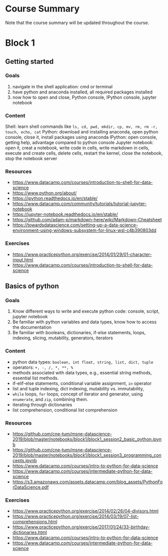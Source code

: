 # Course Summary

Note that the course summary will be updated throughout the course.


# Block 1 

## Getting started 

### Goals 

1) navigate in the shell application: cmd or terminal 
2) have python and anaconda installed, all required packages installed
3) now how to open and close, Python console, IPython console, jupyter notebook

### Content 

Shell: learn shell commands like `ls, cd, pwd, mkdir, cp, mv, rm, rm -r, touch, echo, cat`
Python: download and installing anaconda, open python console, close it, install packages using anaconda
IPython: open console, getting help, advantage compared to python console
Jupyter notebook: open it, creat a notebook, write code in cells, write markdown in cells, execute and create cells, delete cells, restart the kernel, close the notebook, stop the notebook server

### Resources 

- https://www.datacamp.com/courses/introduction-to-shell-for-data-science
- https://www.python.org/about/
- https://ipython.readthedocs.io/en/stable/
- https://www.datacamp.com/community/tutorials/tutorial-jupyter-notebook
- https://jupyter-notebook.readthedocs.io/en/stable/
- https://github.com/adam-p/markdown-here/wiki/Markdown-Cheatsheet
- https://towardsdatascience.com/setting-up-a-data-science-environment-using-windows-subsystem-for-linux-wsl-c4b390803dd

### Exercises

- https://www.practicepython.org/exercise/2014/01/29/01-character-input.html
- https://www.datacamp.com/courses/introduction-to-shell-for-data-science


## Basics of python

### Goals

1) Know different ways to write and execute python code: console, script, jupyter notebook
2) Be familiar with python variables and data types, know how to access the documentation
3) Be familiar with booleans, dictionaries, if-else statements, loops, indexing, slicing, mutability, generators, iterators

### Content 

- python data types: `boolean, int float, string, list, dict, tuple`
- operators: `+, -, /, *, **, %`
- methods associated with data types, e.g., essential string methods, essential list methods. 
- if-elif-else statements, conditional variable assignment, `in` operator
- list and tuple indexing, dict indexing, mutability vs. immutability, 
- `while` loops, `for` loops, concept of iterator and generator, using `enumerate`,  and `zip`, combining them. 
- iterating through dictionaries
- list comprehension, conditional list comprehension

### Resources 

- https://github.com/cne-tum/msne-datascience-2019/blob/master/notebooks/block1/block1_session2_basic_python.ipynb
- https://github.com/cne-tum/msne-datascience-2019/blob/master/notebooks/block1/block1_session3_programming_concepts.ipynb
- https://www.datacamp.com/courses/intro-to-python-for-data-science
- https://www.datacamp.com/courses/intermediate-python-for-data-science
- https://s3.amazonaws.com/assets.datacamp.com/blog_assets/PythonForDataScience.pdf

### Exercises 

- https://www.practicepython.org/exercise/2014/02/26/04-divisors.html
- https://www.practicepython.org/exercise/2014/03/19/07-list-comprehensions.html
- https://www.practicepython.org/exercise/2017/01/24/33-birthday-dictionaries.html
- https://www.datacamp.com/courses/intro-to-python-for-data-science
- https://www.datacamp.com/courses/intermediate-python-for-data-science
